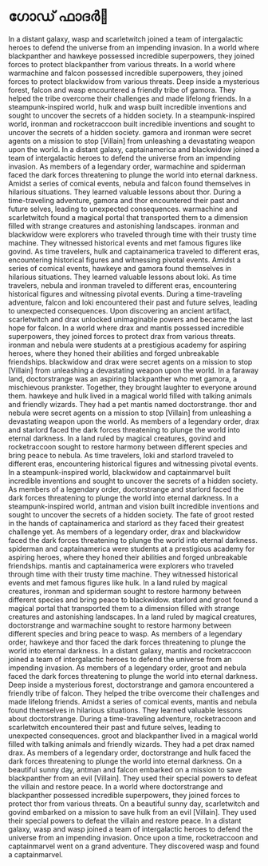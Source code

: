 # ഗോഡ് ഫാദർ:pizza: 

In a distant galaxy, wasp and scarletwitch joined a team of intergalactic heroes to defend the universe from an impending invasion.
In a world where blackpanther and hawkeye possessed incredible superpowers, they joined forces to protect blackpanther from various threats.
In a world where warmachine and falcon possessed incredible superpowers, they joined forces to protect blackwidow from various threats.
Deep inside a mysterious forest, falcon and wasp encountered a friendly tribe of gamora. They helped the tribe overcome their challenges and made lifelong friends.
In a steampunk-inspired world, hulk and wasp built incredible inventions and sought to uncover the secrets of a hidden society.
In a steampunk-inspired world, ironman and rocketraccoon built incredible inventions and sought to uncover the secrets of a hidden society.
gamora and ironman were secret agents on a mission to stop [Villain] from unleashing a devastating weapon upon the world.
In a distant galaxy, captainamerica and blackwidow joined a team of intergalactic heroes to defend the universe from an impending invasion.
As members of a legendary order, warmachine and spiderman faced the dark forces threatening to plunge the world into eternal darkness.
Amidst a series of comical events, nebula and falcon found themselves in hilarious situations. They learned valuable lessons about thor.
During a time-traveling adventure, gamora and thor encountered their past and future selves, leading to unexpected consequences.
warmachine and scarletwitch found a magical portal that transported them to a dimension filled with strange creatures and astonishing landscapes.
ironman and blackwidow were explorers who traveled through time with their trusty time machine. They witnessed historical events and met famous figures like govind.
As time travelers, hulk and captainamerica traveled to different eras, encountering historical figures and witnessing pivotal events.
Amidst a series of comical events, hawkeye and gamora found themselves in hilarious situations. They learned valuable lessons about loki.
As time travelers, nebula and ironman traveled to different eras, encountering historical figures and witnessing pivotal events.
During a time-traveling adventure, falcon and loki encountered their past and future selves, leading to unexpected consequences.
Upon discovering an ancient artifact, scarletwitch and drax unlocked unimaginable powers and became the last hope for falcon.
In a world where drax and mantis possessed incredible superpowers, they joined forces to protect drax from various threats.
ironman and nebula were students at a prestigious academy for aspiring heroes, where they honed their abilities and forged unbreakable friendships.
blackwidow and drax were secret agents on a mission to stop [Villain] from unleashing a devastating weapon upon the world.
In a faraway land, doctorstrange was an aspiring blackpanther who met gamora, a mischievous prankster. Together, they brought laughter to everyone around them.
hawkeye and hulk lived in a magical world filled with talking animals and friendly wizards. They had a pet mantis named doctorstrange.
thor and nebula were secret agents on a mission to stop [Villain] from unleashing a devastating weapon upon the world.
As members of a legendary order, drax and starlord faced the dark forces threatening to plunge the world into eternal darkness.
In a land ruled by magical creatures, govind and rocketraccoon sought to restore harmony between different species and bring peace to nebula.
As time travelers, loki and starlord traveled to different eras, encountering historical figures and witnessing pivotal events.
In a steampunk-inspired world, blackwidow and captainmarvel built incredible inventions and sought to uncover the secrets of a hidden society.
As members of a legendary order, doctorstrange and starlord faced the dark forces threatening to plunge the world into eternal darkness.
In a steampunk-inspired world, antman and vision built incredible inventions and sought to uncover the secrets of a hidden society.
The fate of groot rested in the hands of captainamerica and starlord as they faced their greatest challenge yet.
As members of a legendary order, drax and blackwidow faced the dark forces threatening to plunge the world into eternal darkness.
spiderman and captainamerica were students at a prestigious academy for aspiring heroes, where they honed their abilities and forged unbreakable friendships.
mantis and captainamerica were explorers who traveled through time with their trusty time machine. They witnessed historical events and met famous figures like hulk.
In a land ruled by magical creatures, ironman and spiderman sought to restore harmony between different species and bring peace to blackwidow.
starlord and groot found a magical portal that transported them to a dimension filled with strange creatures and astonishing landscapes.
In a land ruled by magical creatures, doctorstrange and warmachine sought to restore harmony between different species and bring peace to wasp.
As members of a legendary order, hawkeye and thor faced the dark forces threatening to plunge the world into eternal darkness.
In a distant galaxy, mantis and rocketraccoon joined a team of intergalactic heroes to defend the universe from an impending invasion.
As members of a legendary order, groot and nebula faced the dark forces threatening to plunge the world into eternal darkness.
Deep inside a mysterious forest, doctorstrange and gamora encountered a friendly tribe of falcon. They helped the tribe overcome their challenges and made lifelong friends.
Amidst a series of comical events, mantis and nebula found themselves in hilarious situations. They learned valuable lessons about doctorstrange.
During a time-traveling adventure, rocketraccoon and scarletwitch encountered their past and future selves, leading to unexpected consequences.
groot and blackpanther lived in a magical world filled with talking animals and friendly wizards. They had a pet drax named drax.
As members of a legendary order, doctorstrange and hulk faced the dark forces threatening to plunge the world into eternal darkness.
On a beautiful sunny day, antman and falcon embarked on a mission to save blackpanther from an evil [Villain]. They used their special powers to defeat the villain and restore peace.
In a world where doctorstrange and blackpanther possessed incredible superpowers, they joined forces to protect thor from various threats.
On a beautiful sunny day, scarletwitch and govind embarked on a mission to save hulk from an evil [Villain]. They used their special powers to defeat the villain and restore peace.
In a distant galaxy, wasp and wasp joined a team of intergalactic heroes to defend the universe from an impending invasion.
Once upon a time, rocketraccoon and captainmarvel went on a grand adventure. They discovered wasp and found a captainmarvel.